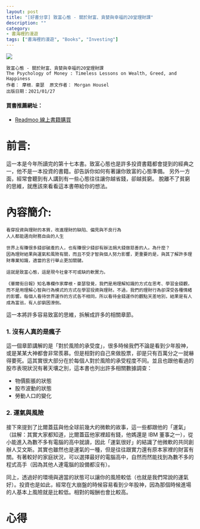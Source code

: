 ```yaml
---
layout: post
title: "[好書分享] 致富心態 - 關於財富、貪婪與幸福的20堂理財課"
description: ""
category: 
- 書海裡的漫遊
tags: ["書海裡的漫遊", "Books", "Investing"]
---
```


<div><a href="http://moo.im/a/37fkzY" title="致富心態"><img src="https://cdn.readmoo.com/cover/7b/c3cbhg3_210x315.jpg?v=0"></a></div>




```
致富心態 - 關於財富、貪婪與幸福的20堂理財課
The Psychology of Money : Timeless Lessons on Wealth, Greed, and Happiness
作者： 摩根．豪瑟  原文作者： Morgan Housel  
出版日期：2021/01/27
```

#### 買書推薦網址：

- [Readmoo 線上書籍購買](http://moo.im/a/37fkzY)

# 前言:

這一本是今年所讀完的第十七本書。致富心態也是許多投資書籍都會提到的經典之一，他不是一本投資的書籍。卻告訴你如何有著讓你致富的心態準備。 另外一方面，經常會聽到有人講到有一些心態往往讓你越省錢，卻越貧窮。 脫離不了貧窮的思維，就應該來看看這本書帶給你的想法。



# 內容簡介:

```
看穿投資與理財的本質，改進理財的缺陷、偏見與不良行為
人人都能邁向財務自由的人生

世界上有賺很多錢卻破產的人，也有賺很少錢卻有辦法捐大錢做慈善的人。為什麼？
因為理財結果與運氣和風險有關，而且不受才智與個人努力影響，更重要的是，與其了解許多理財專業知識，適當的言行舉止更加關鍵。

這就是致富心態，這是現今社會不可或缺的軟實力。

《華爾街日報》知名專欄作家摩根‧豪瑟發覺，我們是用理解知識的方式在思考、學習金錢觀，而不是用理解心智與行為模式的方式在學習投資與理財。不過，我們的理財行為卻深受各種情緒的影響。每個人看待世界運作的方式各不相同，所以看待金錢運作的觀點天差地別，結果是有人成為富翁，有人卻窮困潦倒。
```

這一本將許多容易致富的思維，拆解成許多的相關章節。

### 1. 沒有人真的是瘋子

這一個章節講解的是「對於風險的承受度」，很多時候我們不論是看到少年股神，或是某某大神都會非常羨慕。但是相對的自己來做股票，卻是只有百萬分之一就嚇得要死。這其實很大部分在於每個人對於風險的承受程度不同。並且也跟他看過的股市表現狀況有著天壤之別，這本書也列出許多相關數據調查：

- 物價膨脹的狀態
- 股市波動的狀態
- 勞動人口的變化

###  2. 運氣與風險

接下來提到了比爾蓋茲與他全球前幾大的微軟的故事，這一些都跟他的「運氣」（註解：其實大家都知道，比爾蓋茲他家裡超有錢，他媽還是 IBM 董事之一），從小能進入為數不多有電腦的高中就讀，因此「運氣很好」的結識了他微軟的共同創辦人艾文斯。其實也雖然也是運氣的一種，但是往往跟實力還有原本家裡的財富有關。有著較好的家庭狀況，可以選擇最好的電腦高中，自然而然能找到為數不多的程式高手（因為其他人連電腦的設備都沒有）。

同上，透過好的環境與適當的狀態可以讓你的風險較低（也就是我們常說的運氣好）。投資也是如此，經常在大崩盤的時候容易看到少年股神，因為那個時候進場的人基本上風險就是比較低。相對的報酬也會比較高。




# 心得

